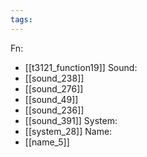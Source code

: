 ```yaml
---
tags:
---
```

Fn:
- [[t3121_function19]]
Sound:
- [[sound_238]]
- [[sound_276]]
- [[sound_49]]
- [[sound_236]]
- [[sound_391]]
System:
- [[system_28]]
Name:
- [[name_5]]
